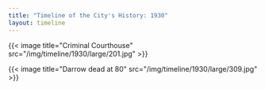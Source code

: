 ```yaml
---
title: "Timeline of the City's History: 1930"
layout: timeline
---
```


{{< image title="Criminal Courthouse" src="/img/timeline/1930/large/201.jpg" >}}

{{< image title="Darrow dead at 80" src="/img/timeline/1930/large/309.jpg" >}}

